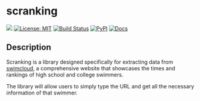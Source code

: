 # scranking

[![](https://img.shields.io/badge/project-link-green)](https://github.com/joon0110/scranking)
[![License: MIT](https://img.shields.io/badge/License-MIT-green.svg)](https://opensource.org/licenses/MIT)
[![Build Status](https://github.com/joon0110/scranking/workflows/Build%20Status/badge.svg?branch=main)](https://github.com/joon0110/scranking/actions/workflows/build.yml)
[![PyPI](https://img.shields.io/pypi/v/scranking)](https://pypi.org/project/scranking/)
[![Docs](https://readthedocs.org/projects/scranking/badge/?version=latest)](https://scranking.readthedocs.io/en/latest/)

## Description

Scranking is a library designed specifically for extracting data from [swimcloud](https://www.swimcloud.com/swimmer/549377/), a comprehensive website that showcases the times and rankings of high school and college swimmers.

The library will allow users to simply type the URL and get all the necessary information of that swimmer.
